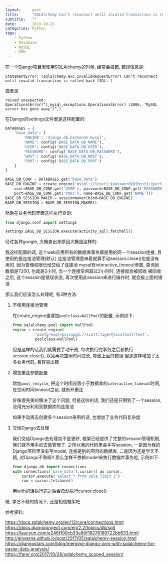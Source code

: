 ```yaml
---
layout:     post
title:      "SQLAlchemy Can’t reconnect until invalid transaction is rolled back问题"
subtitle:   ""
date:       2019-10-25
categories: Python
tags:
    - Python
    - Database
    - MySQL
    - ORM
---
```


在一个Django项目里使用SQLAlchemy的时候, 经常会报错, 错误信息是:
```log
StatementError: (sqlalchemy.exc.InvalidRequestError) Can’t reconnect until invalid transaction is rolled back [SQL: ]
```
或者是
```log
raised unexpected: OperationalError(“(_mysql_exceptions.OperationalError) (2006, ‘MySQL server has gone away’)”,)
```
在Django的settings文件里是这样配置的:
```python
DATABASES = {
    'base_data': {
        'ENGINE': 'django.db.backends.mysql',
        'NAME': config('BASE_DATA_DB_NAME'),
        'USER': config('BASE_DATA_DB_USER'),
        'PASSWORD': config('BASE_DATA_DB_PASSWORD'),
        'HOST': config('BASE_DATA_DB_HOST'),
        'PORT': config('BASE_DATA_DB_PORT')
    }
}

BASE_DB_CONF = DATABASES.get('base_data')
BASE_DB_ENGINE = create_engine('mysql://{user}:{password}@{host}:{port}/{name}?charset=utf8&autocommit=true'.format(
    user=BASE_DB_CONF.get('USER'), password=BASE_DB_CONF.get('PASSWORD'), host=BASE_DB_CONF.get('HOST'),
    port=BASE_DB_CONF.get('PORT'), name=BASE_DB_CONF.get('NAME')))
BASE_DB_SESSION_MAKER = sessionmaker(bind=BASE_DB_ENGINE)
BASE_DB_SESSION = BASE_DB_SESSION_MAKER()
```
然后在业务代码里面这样执行查询:
```python
from django.conf import settings

settings.BASE_DB_SESSION.execute(activity_sql).fetchall()
```
经过各种google, 大概查出来原因大概是这样的:

我这样配置的话, 这个web应用所有的数据库事务都是用的同一个session连接, 且使用的是连接池管理(默认)
连接池管理意味着就算手动session.close()也是没有用的, 因为管理权限已经交给了连接池
mysql有interactive_timeout参数, 查询到数值是7200, 也就是2小时, 当一个连接空闲超过2小时时, 连接就会被回收
被回收之后, 这个session是错误状态, 再次使用此session来进行操作时, 就会报上面的错误

那么我们应该怎么处理呢, 有3种方法:

1. 不使用连接池管理

    在create_engine里增加`poolclass=NullPool`的配置, 示例如下:
    ```python
    from sqlalchemy.pool import NullPool
    engine = create_engine(
              'postgresql+psycopg2://scott:tiger@localhost/test',
              poolclass=NullPool)
    ```
    但是这样的话我们就需要手动干预, 每次执行完事务之后都执行session.close(), 以免再次空闲时间过长, 导致上面的错误
    但是这样增加了太多业务代码, 且容易出错

2. 增加重连参数配置

    增加`pool_recycle`, 把这个时间设置小于数据库的`interactive_timeout`时间, 在空闲时间timeout之前, 就断开重连

    好像很完美的解决了这个问题, 但是这样的话, 我们还是只用到了一个session, 没用充分利用到数据库的连接池

    如果手动再去创建多个session来用的话, 也增加了业务代码复杂度

3. 交给Django去处理

    我们交给Django去处理岂不是更好, 框架已经提供了完整的session管理机制, 我们就不用手动去做管理了.
    之所以我的代码里会手写session, 一是因为我的Django项目里没有写model, 连接是别的项目的数据库, 二是因为还是学艺不精, 对Django不熟啊!! 那么怎样不依赖model来执行数据库事务呢, 示例如下:
    ```python
    from django.db import connections
    with connections['base_data'].cursor() as cursor:
        cursor.execute('select * from sale limit 1')
        row = cursor.fetchone()
    ```
    用with的话执行完之后会自动执行cursor.close()

嗯, 学艺不精的情况下, 还是相信框架吧

参考资料:

<https://docs.sqlalchemy.org/en/13/core/connections.html>
<https://docs.djangoproject.com/en/2.2/topics/db/sql/>
<https://laucyun.com/e246f190cb33e80f18278189722bb633.html>
<http://einverne.github.io/post/2017/05/sqlalchemy-session.html>
<https://djangostars.com/blog/merging-django-orm-with-sqlalchemy-for-easier-data-analysis/>
<https://farer.org/2017/10/28/sqlalchemy_scoped_session/>
